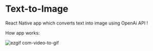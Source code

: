 # Text-to-Image
React Native app  which converts text into image using OpenAi API !

How app works: 


![ezgif com-video-to-gif](https://user-images.githubusercontent.com/74794656/217089925-43223c83-c284-43a6-b4ca-9916dddd09c9.gif)
